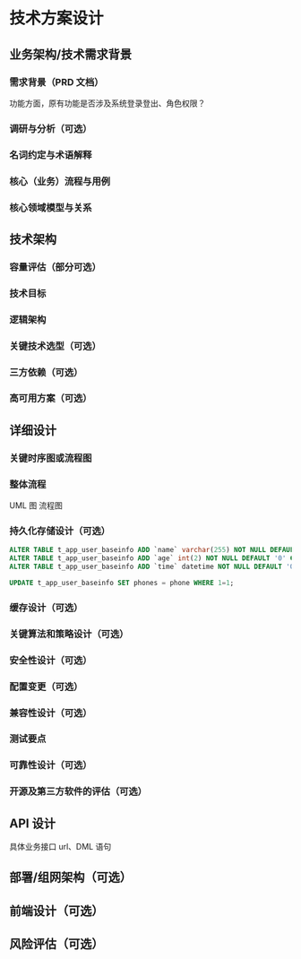 # 技术方案设计

## 业务架构/技术需求背景

### 需求背景（PRD 文档）

功能方面，原有功能是否涉及系统登录登出、角色权限？

### 调研与分析（可选）

### 名词约定与术语解释

### 核心（业务）流程与用例

### 核心领域模型与关系

## 技术架构

### 容量评估（部分可选）

### 技术目标

### 逻辑架构

### 关键技术选型（可选）

### 三方依赖（可选）

### 高可用方案（可选）

## 详细设计

### 关键时序图或流程图

### 整体流程

UML 图
流程图

### 持久化存储设计（可选）

```SQL
ALTER TABLE t_app_user_baseinfo ADD `name` varchar(255) NOT NULL DEFAULT '' COMMENT '名称'；
ALTER TABLE t_app_user_baseinfo ADD `age` int(2) NOT NULL DEFAULT '0' COMMENT '年龄'；
ALTER TABLE t_app_user_baseinfo ADD `time` datetime NOT NULL DEFAULT '0' COMMENT '时间'；

UPDATE t_app_user_baseinfo SET phones = phone WHERE 1=1;
```

### 缓存设计（可选）

### 关键算法和策略设计（可选）

### 安全性设计（可选）

### 配置变更（可选）

### 兼容性设计（可选）

### 测试要点

### 可靠性设计（可选）

### 开源及第三方软件的评估（可选）

## API 设计

具体业务接口 url、DML 语句

## 部署/组网架构（可选）

## 前端设计（可选）

## 风险评估（可选）

